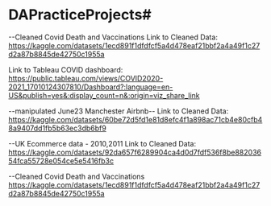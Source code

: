 # DAPracticeProjects#
--Cleaned Covid Death and Vaccinations
Link to Cleaned Data:
https://kaggle.com/datasets/1ecd891f1dfdfcf5a4d478eaf21bbf2a4a49f1c27d2a87b8845de42750c1955a

Link to Tableau COVID dashboard: 
https://public.tableau.com/views/COVID2020-2021_17010124307810/Dashboard?:language=en-US&publish=yes&:display_count=n&:origin=viz_share_link

--manipulated June23 Manchester Airbnb--
Link to Cleaned Data:
https://kaggle.com/datasets/60be72d5fd1e81d8efc4f1a898ac71cb4e80cfb48a9407dd1fb5b63ec3db6bf9

--UK Ecommerce data -  2010,2011
Link to Cleaned Data:
https://kaggle.com/datasets/92da657f6289904ca4d0d7fdf536f8be88203654fca55728e054ce5e5416fb3c

--Cleaned Covid Death and Vaccinations
https://kaggle.com/datasets/1ecd891f1dfdfcf5a4d478eaf21bbf2a4a49f1c27d2a87b8845de42750c1955a
